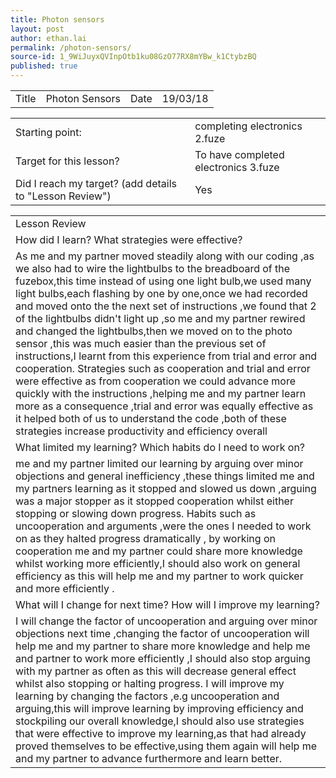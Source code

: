 ```yaml
---
title: Photon sensors
layout: post
author: ethan.lai
permalink: /photon-sensors/
source-id: 1_9WiJuyxQVInpOtb1ku08GzO77RX8mYBw_k1CtybzBQ
published: true
---
```

<table>
  <tr>
    <td>Title</td>
    <td>Photon Sensors</td>
    <td>Date</td>
    <td>19/03/18</td>
  </tr>
</table>


<table>
  <tr>
    <td>Starting point:</td>
    <td>completing electronics 2.fuze</td>
  </tr>
  <tr>
    <td>Target for this lesson?</td>
    <td>To have completed electronics 3.fuze</td>
  </tr>
  <tr>
    <td>Did I reach my target? 
(add details to "Lesson Review")</td>
    <td> Yes </td>
  </tr>
</table>


<table>
  <tr>
    <td>Lesson Review</td>
  </tr>
  <tr>
    <td>How did I learn? What strategies were effective? </td>
  </tr>
  <tr>
    <td>As me and my partner moved steadily along with our coding ,as we also had to wire the lightbulbs to the breadboard of the fuzebox,this time instead of using one light bulb,we used many light bulbs,each flashing by one by one,once we had recorded and moved onto the the next set of instructions ,we found that 2 of the lightbulbs didn't light up ,so me and my partner rewired and changed the lightbulbs,then we moved on to the photo sensor ,this was much easier than the previous set of instructions,I learnt from this experience from trial and error and cooperation.
Strategies such as cooperation and trial and error were effective as from cooperation we could advance more quickly with the instructions ,helping me and my partner learn more as a consequence ,trial and error was equally effective as it helped both of us to understand the code ,both of these strategies increase productivity and efficiency overall</td>
  </tr>
  <tr>
    <td>What limited my learning? Which habits do I need to work on? </td>
  </tr>
  <tr>
    <td>me and my partner limited our learning by arguing over minor objections and general inefficiency  ,these things limited me and my partners learning as it stopped and slowed us down ,arguing was a major stopper as it stopped cooperation whilst either stopping or slowing down progress.
Habits such as uncooperation and arguments ,were the ones I needed to work on as  they halted progress dramatically , by working on cooperation me and my partner could share more knowledge whilst working more efficiently,I should also work on general efficiency as this will help me and my partner to work quicker and more efficiently .</td>
  </tr>
  <tr>
    <td>What will I change for next time? How will I improve my learning?</td>
  </tr>
  <tr>
    <td>I will change the factor of uncooperation and arguing over minor objections next time ,changing the factor of uncooperation will help me and my partner to share more knowledge and help me and partner  to work more efficiently ,I should also stop arguing with my partner as often as this will decrease general effect whilst also stopping or halting progress.
I will improve my learning by changing the factors ,e.g uncooperation and arguing,this will improve learning by improving efficiency and stockpiling our overall knowledge,I should also use strategies that were effective to improve my learning,as that had already proved themselves to be effective,using them again will help me and my partner to advance furthermore and learn better.</td>
  </tr>
</table>


